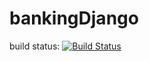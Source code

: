 # bankingDjango

build status:
[![Build Status](https://travis-ci.org/hosseinvand/bankingDjango.svg?branch=master)](https://travis-ci.org/hosseinvand/bankingDjango)
